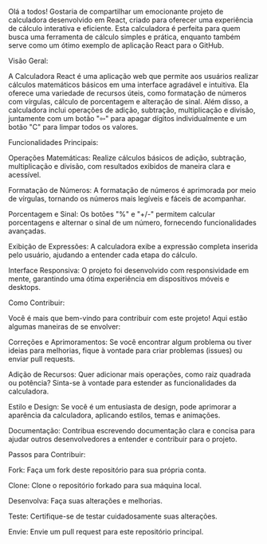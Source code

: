 Olá a todos! Gostaria de compartilhar um emocionante projeto de calculadora desenvolvido em React, criado para oferecer uma experiência de cálculo interativa e eficiente. Esta calculadora é perfeita para quem busca uma ferramenta de cálculo simples e prática, enquanto também serve como um ótimo exemplo de aplicação React para o GitHub.

Visão Geral:

A Calculadora React é uma aplicação web que permite aos usuários realizar cálculos matemáticos básicos em uma interface agradável e intuitiva. Ela oferece uma variedade de recursos úteis, como formatação de números com vírgulas, cálculo de porcentagem e alteração de sinal. Além disso, a calculadora inclui operações de adição, subtração, multiplicação e divisão, juntamente com um botão "⇦" para apagar dígitos individualmente e um botão "C" para limpar todos os valores.

Funcionalidades Principais:

Operações Matemáticas: Realize cálculos básicos de adição, subtração, multiplicação e divisão, com resultados exibidos de maneira clara e acessível.

Formatação de Números: A formatação de números é aprimorada por meio de vírgulas, tornando os números mais legíveis e fáceis de acompanhar.

Porcentagem e Sinal: Os botões "%" e "+/-" permitem calcular porcentagens e alternar o sinal de um número, fornecendo funcionalidades avançadas.

Exibição de Expressões: A calculadora exibe a expressão completa inserida pelo usuário, ajudando a entender cada etapa do cálculo.

Interface Responsiva: O projeto foi desenvolvido com responsividade em mente, garantindo uma ótima experiência em dispositivos móveis e desktops.

Como Contribuir:

Você é mais que bem-vindo para contribuir com este projeto! Aqui estão algumas maneiras de se envolver:

Correções e Aprimoramentos: Se você encontrar algum problema ou tiver ideias para melhorias, fique à vontade para criar problemas (issues) ou enviar pull requests.

Adição de Recursos: Quer adicionar mais operações, como raiz quadrada ou potência? Sinta-se à vontade para estender as funcionalidades da calculadora.

Estilo e Design: Se você é um entusiasta de design, pode aprimorar a aparência da calculadora, aplicando estilos, temas e animações.

Documentação: Contribua escrevendo documentação clara e concisa para ajudar outros desenvolvedores a entender e contribuir para o projeto.

Passos para Contribuir:

Fork: Faça um fork deste repositório para sua própria conta.

Clone: Clone o repositório forkado para sua máquina local.

Desenvolva: Faça suas alterações e melhorias.

Teste: Certifique-se de testar cuidadosamente suas alterações.

Envie: Envie um pull request para este repositório principal.
